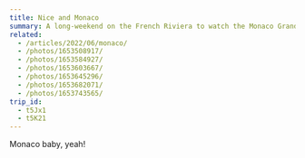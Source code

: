 ```yaml
---
title: Nice and Monaco
summary: A long-weekend on the French Riviera to watch the Monaco Grand Prix.
related:
  - /articles/2022/06/monaco/
  - /photos/1653508917/
  - /photos/1653584927/
  - /photos/1653603667/
  - /photos/1653645296/
  - /photos/1653682071/
  - /photos/1653743565/
trip_id:
  - t5Jx1
  - t5K21
---
```

Monaco baby, yeah!
